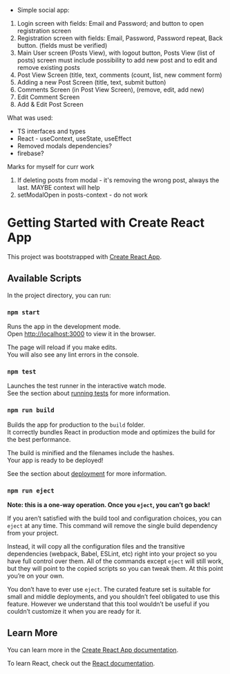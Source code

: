 - Simple social app:

1. Login screen with fields: Email and Password; and button to open registration screen
2. Registration screen with fields: Email, Password, Password repeat, Back button. (fields must be verified)
3. Main User screen (Posts View), with logout button, Posts View (list of posts) screen must include possibility to add new post and to edit
   and remove existing posts
4. Post View Screen (title, text, comments (count, list, new comment form)
5. Adding a new Post Screen (title, text, submit button)
6. Comments Screen (in Post View Screen), (remove, edit, add new)
7. Edit Comment Screen
8. Add & Edit Post Screen

What was used:

- TS interfaces and types
- React - useContext, useState, useEffect
- Removed modals dependencies?
- firebase?

Marks for myself for curr work

1. If deleting posts from modal - it's removing the wrong post, always the last. MAYBE context will help
2. setModalOpen in posts-context - do not work

# Getting Started with Create React App

This project was bootstrapped with [Create React App](https://github.com/facebook/create-react-app).

## Available Scripts

In the project directory, you can run:

### `npm start`

Runs the app in the development mode.\
Open [http://localhost:3000](http://localhost:3000) to view it in the browser.

The page will reload if you make edits.\
You will also see any lint errors in the console.

### `npm test`

Launches the test runner in the interactive watch mode.\
See the section about [running tests](https://facebook.github.io/create-react-app/docs/running-tests) for more information.

### `npm run build`

Builds the app for production to the `build` folder.\
It correctly bundles React in production mode and optimizes the build for the best performance.

The build is minified and the filenames include the hashes.\
Your app is ready to be deployed!

See the section about [deployment](https://facebook.github.io/create-react-app/docs/deployment) for more information.

### `npm run eject`

**Note: this is a one-way operation. Once you `eject`, you can’t go back!**

If you aren’t satisfied with the build tool and configuration choices, you can `eject` at any time. This command will remove the single build dependency from your project.

Instead, it will copy all the configuration files and the transitive dependencies (webpack, Babel, ESLint, etc) right into your project so you have full control over them. All of the commands except `eject` will still work, but they will point to the copied scripts so you can tweak them. At this point you’re on your own.

You don’t have to ever use `eject`. The curated feature set is suitable for small and middle deployments, and you shouldn’t feel obligated to use this feature. However we understand that this tool wouldn’t be useful if you couldn’t customize it when you are ready for it.

## Learn More

You can learn more in the [Create React App documentation](https://facebook.github.io/create-react-app/docs/getting-started).

To learn React, check out the [React documentation](https://reactjs.org/).

